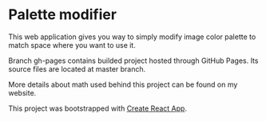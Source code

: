 # Palette modifier

This web application gives you way to simply modify image color palette to match space where you want to use it.

Branch gh-pages contains builded project hosted through GitHub Pages. Its source files are located at master branch.

More details about math used behind this project can be found on my website.

This project was bootstrapped with [Create React App](https://github.com/facebookincubator/create-react-app).